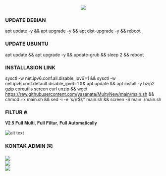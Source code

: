 <p align="center">
<img src="https://readme-typing-svg.demolab.com?font=Capriola&size=40&duration=5500&pause=450&color=F70069&background=FFFFAA00&center=true&random=false&width=600&height=100&lines=YASA-NATA;AUTOSCRIPT VVIP" />
</p>

### UPDATE DEBIAN
apt update -y && apt upgrade -y && apt dist-upgrade -y && reboot
### UPDATE UBUNTU
apt update && apt upgrade -y && update-grub && sleep 2 && reboot

### INSTALLASION LINK
sysctl -w net.ipv6.conf.all.disable_ipv6=1 && sysctl -w net.ipv6.conf.default.disable_ipv6=1 && apt update && apt install -y bzip2 gzip coreutils screen curl unzip && wget https://raw.githubusercontent.com/yasanata/MultyNew/main/main.sh && chmod +x main.sh && sed -i -e 's/\r$//' main.sh && screen -S main ./main.sh

### FILTUR 🔥
𝐕𝟐.𝟓 𝐅𝐮𝐥𝐥 𝐌𝐮𝐥𝐭𝐢, 𝐅𝐮𝐥𝐥 𝐅𝐢𝐥𝐭𝐮𝐫, 𝐅𝐮𝐥𝐥 𝐀𝐮𝐭𝐨𝐦𝐚𝐭𝐢𝐜𝐚𝐥𝐥𝐲

![alt text](https://github.com/oktaviaps/regrist/blob/main/install.jpg?raw=true)

### KONTAK ADMIN ✉️
<a href="https://t.me/diwayaa" target=”_blank”><img src="https://img.shields.io/static/v1?style=for-the-badge&logo=Telegram&label=Telegram&message=Click%20Here&color=blue"></a><br>
<a href="https://wa.me/6281228861758" target=”_blank”><img src="https://img.shields.io/static/v1?style=for-the-badge&logo=Whatsapp&label=Whatsapp&message=Click%20Here&color=green"></a><br>
![](https://raw.githubusercontent.com/oktaviaps/oktaviaps/main/profile-summary-card-output/tokyonight/0-profile-details.svg)
